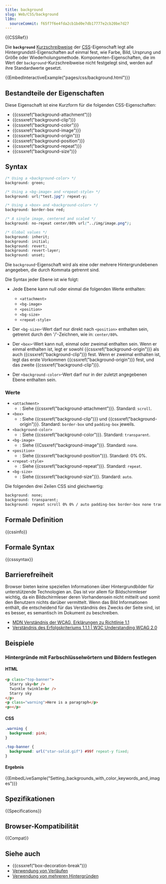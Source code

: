 ```yaml
---
title: background
slug: Web/CSS/background
l10n:
  sourceCommit: f65f7f6e4fda2cb1bd0e7db17777e2cb20be7d27
---
```


{{CSSRef}}

Die **`background`** [Kurzschreibweise](/de/docs/Web/CSS/CSS_cascade/Shorthand_properties) der [CSS](/de/docs/Web/CSS)-Eigenschaft legt alle Hintergrundstil-Eigenschaften auf einmal fest, wie Farbe, Bild, Ursprung und Größe oder Wiederholungsmethode. Komponenten-Eigenschaften, die im Wert der `background`-Kurzschreibweise nicht festgelegt sind, werden auf ihre Standardwerte gesetzt.

{{EmbedInteractiveExample("pages/css/background.html")}}

## Bestandteile der Eigenschaften

Diese Eigenschaft ist eine Kurzform für die folgenden CSS-Eigenschaften:

- {{cssxref("background-attachment")}}
- {{cssxref("background-clip")}}
- {{cssxref("background-color")}}
- {{cssxref("background-image")}}
- {{cssxref("background-origin")}}
- {{cssxref("background-position")}}
- {{cssxref("background-repeat")}}
- {{cssxref("background-size")}}

## Syntax

```css
/* Using a <background-color> */
background: green;

/* Using a <bg-image> and <repeat-style> */
background: url("test.jpg") repeat-y;

/* Using a <box> and <background-color> */
background: border-box red;

/* A single image, centered and scaled */
background: no-repeat center/80% url("../img/image.png");

/* Global values */
background: inherit;
background: initial;
background: revert;
background: revert-layer;
background: unset;
```

Die `background`-Eigenschaft wird als eine oder mehrere Hintergrundebenen angegeben, die durch Kommata getrennt sind.

Die Syntax jeder Ebene ist wie folgt:

- Jede Ebene kann null oder einmal die folgenden Werte enthalten:

  - `<attachment>`
  - `<bg-image>`
  - `<position>`
  - `<bg-size>`
  - `<repeat-style>`

- Der `<bg-size>`-Wert darf nur direkt nach `<position>` enthalten sein, getrennt durch den '/'-Zeichnen, wie in: `center/80%`.
- Der `<box>`-Wert kann null, einmal oder zweimal enthalten sein. Wenn er einmal enthalten ist, legt er sowohl {{cssxref("background-origin")}} als auch {{cssxref("background-clip")}} fest. Wenn er zweimal enthalten ist, legt das erste Vorkommen {{cssxref("background-origin")}} fest, und das zweite {{cssxref("background-clip")}}.
- Der `<background-color>`-Wert darf nur in der zuletzt angegebenen Ebene enthalten sein.

### Werte

- `<attachment>`
  - : Siehe {{cssxref("background-attachment")}}. Standard: `scroll`.
- `<box>`
  - : Siehe {{cssxref("background-clip")}} und {{cssxref("background-origin")}}. Standard: `border-box` und `padding-box` jeweils.
- `<background-color>`
  - : Siehe {{cssxref("background-color")}}. Standard: `transparent`.
- `<bg-image>`
  - : Siehe {{Cssxref("background-image")}}. Standard: `none`.
- `<position>`
  - : Siehe {{cssxref("background-position")}}. Standard: 0% 0%.
- `<repeat-style>`
  - : Siehe {{cssxref("background-repeat")}}. Standard: `repeat`.
- `<bg-size>`
  - : Siehe {{cssxref("background-size")}}. Standard: `auto`.

Die folgenden drei Zeilen CSS sind gleichwertig:

```css
background: none;
background: transparent;
background: repeat scroll 0% 0% / auto padding-box border-box none transparent;
```

## Formale Definition

{{cssinfo}}

## Formale Syntax

{{csssyntax}}

## Barrierefreiheit

Browser bieten keine speziellen Informationen über Hintergrundbilder für unterstützende Technologien an. Das ist vor allem für Bildschirmleser wichtig, da ein Bildschirmleser deren Vorhandensein nicht mitteilt und somit den Benutzern nichts darüber vermittelt. Wenn das Bild Informationen enthält, die entscheidend für das Verständnis des Zwecks der Seite sind, ist es besser, es semantisch im Dokument zu beschreiben.

- [MDN Verständnis der WCAG, Erklärungen zu Richtlinie 1.1](/de/docs/Web/Accessibility/Guides/Understanding_WCAG/Perceivable#guideline_1.1_—_providing_text_alternatives_for_non-text_content)
- [Verständnis des Erfolgskriteriums 1.1.1 | W3C Understanding WCAG 2.0](https://www.w3.org/TR/UNDERSTANDING-WCAG20/text-equiv-all.html)

## Beispiele

### Hintergründe mit Farbschlüsselwörtern und Bildern festlegen

#### HTML

```html
<p class="top-banner">
  Starry sky<br />
  Twinkle twinkle<br />
  Starry sky
</p>
<p class="warning">Here is a paragraph</p>
<p></p>
```

#### CSS

```css
.warning {
  background: pink;
}

.top-banner {
  background: url("star-solid.gif") #99f repeat-y fixed;
}
```

#### Ergebnis

{{EmbedLiveSample("Setting_backgrounds_with_color_keywords_and_images")}}

## Spezifikationen

{{Specifications}}

## Browser-Kompatibilität

{{Compat}}

## Siehe auch

- {{cssxref("box-decoration-break")}}
- [Verwendung von Verläufen](/de/docs/Web/CSS/CSS_images/Using_CSS_gradients)
- [Verwendung von mehreren Hintergründen](/de/docs/Web/CSS/CSS_backgrounds_and_borders/Using_multiple_backgrounds)
